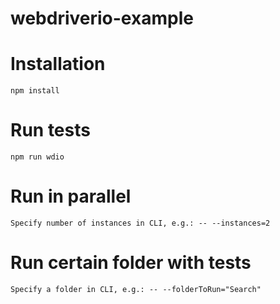 # webdriverio-example

# Installation
```
npm install
```

# Run tests
```
npm run wdio
```
# Run in parallel
```
Specify number of instances in CLI, e.g.: -- --instances=2
```
# Run certain folder with tests
```
Specify a folder in CLI, e.g.: -- --folderToRun="Search"
